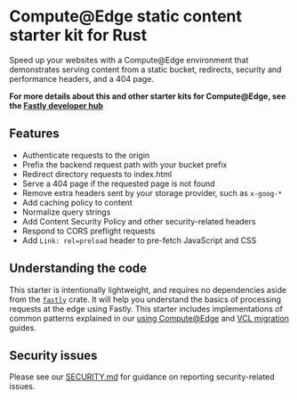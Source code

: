 # Compute@Edge static content starter kit for Rust

Speed up your websites with a Compute@Edge environment that demonstrates serving content from a static bucket, redirects, security and performance headers, and a 404 page.

**For more details about this and other starter kits for Compute@Edge, see the [Fastly developer hub](https://developer.fastly.com/solutions/starters)**

## Features

* Authenticate requests to the origin
* Prefix the backend request path with your bucket prefix
* Redirect directory requests to index.html
* Serve a 404 page if the requested page is not found
* Remove extra headers sent by your storage provider, such as `x-goog-*`
* Add caching policy to content
* Normalize query strings
* Add Content Security Policy and other security-related headers
* Respond to CORS preflight requests
* Add `Link: rel=preload` header to pre-fetch JavaScript and CSS

## Understanding the code

This starter is intentionally lightweight, and requires no dependencies aside from the [`fastly`](https://docs.rs/fastly) crate. It will help you understand the basics of processing requests at the edge using Fastly. This starter includes implementations of common patterns explained in our [using Compute@Edge](/learning/compute/using/) and [VCL migration](/learning/compute/migrate) guides.

## Security issues

Please see our [SECURITY.md](SECURITY.md) for guidance on reporting security-related issues.